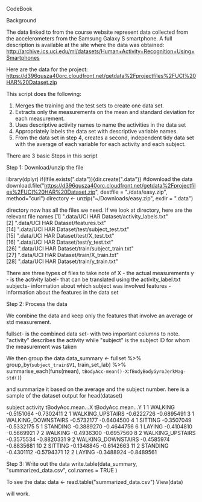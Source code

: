 CodeBook

Background

The data linked to from the course website represent data collected from the accelerometers from the Samsung Galaxy S smartphone. A full description is available at the site where the data was obtained:
http://archive.ics.uci.edu/ml/datasets/Human+Activity+Recognition+Using+Smartphones

Here are the data for the project:
https://d396qusza40orc.cloudfront.net/getdata%2Fprojectfiles%2FUCI%20HAR%20Dataset.zip

This script does the following:

1) Merges the training and the test sets to create one data set.
2) Extracts only the measurements on the mean and standard deviation for each measurement.
3) Uses descriptive activity names to name the activities in the data set
4) Appropriately labels the data set with descriptive variable names.
5) From the data set in step 4, creates a second, independent tidy data set with the average of each variable for each activity and each subject.

There are 3 basic Steps in this script


Step 1: Download/unzip the file 

library(dplyr)
if(!file.exists(".data")){dir.create(".data")}
#download the data
download.file("https://d396qusza40orc.cloudfront.net/getdata%2Fprojectfiles%2FUCI%20HAR%20Dataset.zip", destfile = "./data/easy.zip", method="curl")
directory <- unzip("~/Downloads/easy.zip", exdir = ".data")

directory now has all the files we need. If we look at directory, here are the relevant file names
[1] ".data/UCI HAR Dataset/activity_labels.txt"                         
[2] ".data/UCI HAR Dataset/features.txt"                                                                  
[14] ".data/UCI HAR Dataset/test/subject_test.txt"                       
[15] ".data/UCI HAR Dataset/test/X_test.txt"                             
[16] ".data/UCI HAR Dataset/test/y_test.txt"                             
[26] ".data/UCI HAR Dataset/train/subject_train.txt"                     
[27] ".data/UCI HAR Dataset/train/X_train.txt"                           
[28] ".data/UCI HAR Dataset/train/y_train.txt"    

There are three types of files to take note of 
X - the actual measurements
y - is the activity label- that can be translated using the activity_label.txt 
subjects- information about which subject was involved
features - information about the features in the data set 


Step 2: Process the data

We combine the data and keep only the features that involve an average or std measurement. 

fullset- is the combined data set- with two important columns to note. 
"activity" describes the activity while 
"subject" is the subject ID for whom the measurement was taken 

We then group the data
data_summary <- fullset %>% group_by(`subject_train$V1`, train_set_lab) %>% summarise_each(funs(mean), `tBodyAcc-mean()-X`:`fBodyBodyGyroJerkMag-std()`)

and summarize it based on the average and the subject number. here is a sample of the dataset output
for head(dataset)

subject           activity tBodyAcc.mean...X tBodyAcc.mean...Y
     <int>             <fctr>             <dbl>             <dbl>
1        1            WALKING        -0.5151064        -0.7302411
2        1   WALKING_UPSTAIRS        -0.6222726        -0.6895491
3        1 WALKING_DOWNSTAIRS        -0.5732177        -0.6404500
4        1            SITTING        -0.3507049        -0.5332175
5        1           STANDING        -0.3889270        -0.4644756
6        1             LAYING        -0.4104810        -0.5669921
7        2            WALKING        -0.4936300        -0.6957560
8        2   WALKING_UPSTAIRS        -0.3575534        -0.8820331
9        2 WALKING_DOWNSTAIRS        -0.4585974        -0.8835681
10       2            SITTING        -0.1348845        -0.6142663
11       2           STANDING        -0.4301112        -0.5794371
12       2             LAYING        -0.3488924        -0.8489561


Step 3: Write out the data 
write.table(data_summary, "summarized_data.csv", col.names = TRUE )

To see the data: 
data <- read.table("summarized_data.csv")
View(data)

will work. 




